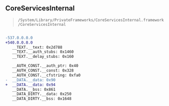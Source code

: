 ## CoreServicesInternal

> `/System/Library/PrivateFrameworks/CoreServicesInternal.framework/CoreServicesInternal`

```diff

-537.0.0.0.0
+540.0.0.0.0
   __TEXT.__text: 0x2d788
   __TEXT.__auth_stubs: 0x1460
   __TEXT.__delay_stubs: 0x160

   __AUTH_CONST.__auth_ptr: 0x40
   __AUTH_CONST.__const: 0x328
   __AUTH_CONST.__cfstring: 0xfa0
-  __DATA.__data: 0x90
+  __DATA.__data: 0x94
   __DATA.__bss: 0x861
   __DATA_DIRTY.__data: 0x250
   __DATA_DIRTY.__bss: 0x1648

```
